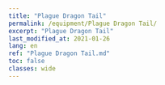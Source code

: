 ```yaml
---
title: "Plague Dragon Tail"
permalink: /equipment/Plague Dragon Tail/
excerpt: "Plague Dragon Tail"
last_modified_at: 2021-01-26
lang: en
ref: "Plague Dragon Tail.md"
toc: false
classes: wide
---
```


